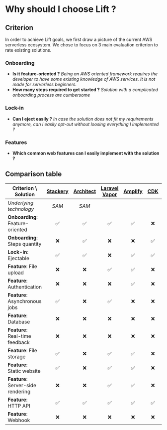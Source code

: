 # Why should I choose Lift ?

## Criterion

In order to achieve Lift goals, we first draw a picture of the current AWS serverless ecosystem. We chose to focus on 3 main evaluation criterion to rate existing solutions.

### Onboarding

- **Is it feature-oriented ?** *Being an AWS oriented framework requires the developer to have some existing knowledge of AWS services. It is not made for serverless beginners.*
- **How many steps required to get started ?** *Solution with a complicated onboarding process are cumbersome*

### Lock-in

- **Can I eject easily ?** *In case the solution does not fit my requirements anymore, can I easily opt-out without loosing everything I implemented ?*

### Features

- **Which common web features can I easily implement with the solution ?**

## Comparison table

| Criterion \ Solution | [Stackery](https://www.stackery.io/) | [Architect](https://arc.codes/docs/en/guides/get-started/quickstart) | [Laravel Vapor](https://vapor.laravel.com/) | [Amplify](https://docs.amplify.aws/) | [CDK](https://aws.amazon.com/cdk/) | [SST](https://serverless-stack.com/) | [SLS](https://www.serverless.com/) | [SLS Components](https://www.serverless.com/components/) |
|---|:---:|:---:|:---:|:---:|:---:|:---:|:---:|:---:|
| *Underlying technology* | *SAM* | *SAM* | | | | *CDK* | *CFN* | |
| **Onboarding**: Feature-oriented | ✅ | ✅ | ✅ | ✅ | ❌ | ✅ | ❌ | ✅ |
| **Onboarding**: Steps quantity | ❌ | ✅ | ❌ | ❌ | ✅ | ✅ | ✅ | ✅ |
| **Lock-in**: Ejectable | ✅ | ✅ | ❌ | ✅ | ✅ | ❌ | ✅ | ❌ |
| **Feature**: File upload | ❌ | ❌ | ✅ | ✅ | ❌ | ❌ | ❌ | ❌ |
| **Feature**: Authentication | ❌ | ❌ | ❌ | ✅ | ❌ | ✅ | ❌ | ❌ |
| **Feature**: Asynchronous jobs | ✅ | ❌ | ✅ | ❌ | ❌ | ❌ | ❌ | ❌ |
| **Feature**: Database | ❌ | ❌ | ❌ | ❌ | ❌ | ❌ | ❌ | ❌ |
| **Feature**: Real-time feedback | ❌ | ❌ | ❌ | ❌ | ❌ | ❌ | ❌ | ❌ |
| **Feature**: File storage | ✅ | ❌ | ✅ | ✅ | ❌ | ❌ | ❌ | ❌ |
| **Feature**: Static website | ✅ | ❌ | ✅ | ✅ | ❌ | ❌ | ❌ | ✅ |
| **Feature**: Server-side rendering | ❌ | ❌ | ✅ | ✅ | ❌ | ❌ | ❌ | ✅ |
| **Feature**: HTTP API | ✅ | ✅ | ✅ | ✅ | ✅ | ✅ | ✅ | ✅ |
| **Feature**: Webhook | ❌ | ❌ | ❌ | ❌ | ❌ | ❌ | ❌ | ❌ |
